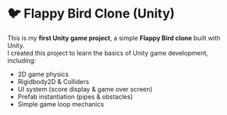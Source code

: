 # 🐦 Flappy Bird Clone (Unity)

This is my **first Unity game project**, a simple **Flappy Bird clone** built with Unity.  
I created this project to learn the basics of Unity game development, including:

- 2D game physics
- Rigidbody2D & Colliders
- UI system (score display & game over screen)
- Prefab instantiation (pipes & obstacles)
- Simple game loop mechanics
